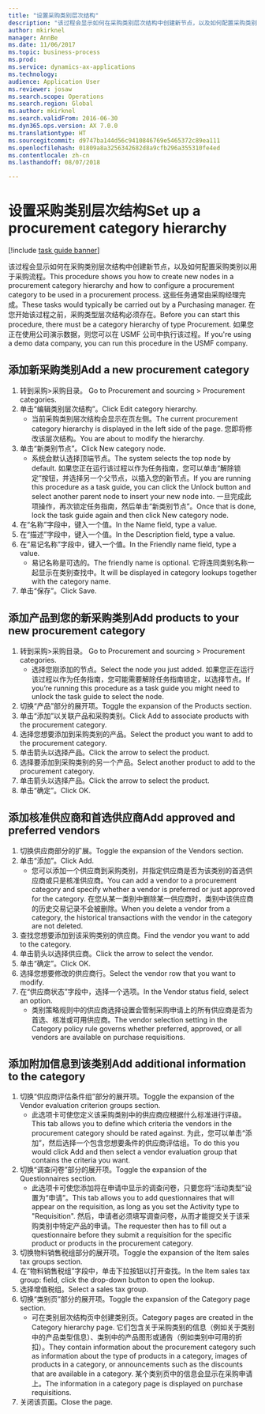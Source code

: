 ```yaml
--- 
title: "设置采购类别层次结构"
description: "该过程会显示如何在采购类别层次结构中创建新节点，以及如何配置采购类别以用于采购流程。"
author: mkirknel
manager: AnnBe
ms.date: 11/06/2017
ms.topic: business-process
ms.prod: 
ms.service: dynamics-ax-applications
ms.technology: 
audience: Application User
ms.reviewer: josaw
ms.search.scope: Operations
ms.search.region: Global
ms.author: mkirknel
ms.search.validFrom: 2016-06-30
ms.dyn365.ops.version: AX 7.0.0
ms.translationtype: HT
ms.sourcegitcommit: d9747ba144d56c9410846769e5465372c89ea111
ms.openlocfilehash: 01809a8a3256342682d8a9cfb296a355310fe4ed
ms.contentlocale: zh-cn
ms.lasthandoff: 08/07/2018

---
```

# <a name="set-up-a-procurement-category-hierarchy"></a><span data-ttu-id="d3f07-103">设置采购类别层次结构</span><span class="sxs-lookup"><span data-stu-id="d3f07-103">Set up a procurement category hierarchy</span></span>

[!include [task guide banner](../../includes/task-guide-banner.md)]

<span data-ttu-id="d3f07-104">该过程会显示如何在采购类别层次结构中创建新节点，以及如何配置采购类别以用于采购流程。</span><span class="sxs-lookup"><span data-stu-id="d3f07-104">This procedure shows you how to create new nodes in a procurement category hierarchy and how to configure a procurement category to be used in a procurement process.</span></span> <span data-ttu-id="d3f07-105">这些任务通常由采购经理完成。</span><span class="sxs-lookup"><span data-stu-id="d3f07-105">These tasks would typically be carried out by a Purchasing manager.</span></span> <span data-ttu-id="d3f07-106">在您开始该过程之前，采购类型层次结构必须存在。</span><span class="sxs-lookup"><span data-stu-id="d3f07-106">Before you can start this procedure, there must be a category hierarchy of type Procurement.</span></span> <span data-ttu-id="d3f07-107">如果您正在使用公司演示数据，则您可以在 USMF 公司中执行该过程。</span><span class="sxs-lookup"><span data-stu-id="d3f07-107">If you're using a demo data company, you can run this procedure in the USMF company.</span></span>


## <a name="add-a-new-procurement-category"></a><span data-ttu-id="d3f07-108">添加新采购类别</span><span class="sxs-lookup"><span data-stu-id="d3f07-108">Add a new procurement category</span></span>
1. <span data-ttu-id="d3f07-109">转到采购>采购目录。 </span><span class="sxs-lookup"><span data-stu-id="d3f07-109">Go to Procurement and sourcing > Procurement categories.</span></span>
2. <span data-ttu-id="d3f07-110">单击“编辑类别层次结构”。</span><span class="sxs-lookup"><span data-stu-id="d3f07-110">Click Edit category hierarchy.</span></span>
    * <span data-ttu-id="d3f07-111">当前采购类别层次结构会显示在页左侧。</span><span class="sxs-lookup"><span data-stu-id="d3f07-111">The current procurement category hierarchy is displayed in the left side of the page.</span></span> <span data-ttu-id="d3f07-112">您即将修改该层次结构。</span><span class="sxs-lookup"><span data-stu-id="d3f07-112">You  are about to modify the hierarchy.</span></span>  
3. <span data-ttu-id="d3f07-113">单击“新类别节点”。</span><span class="sxs-lookup"><span data-stu-id="d3f07-113">Click New category node.</span></span>
    * <span data-ttu-id="d3f07-114">系统会默认选择顶端节点。</span><span class="sxs-lookup"><span data-stu-id="d3f07-114">The system selects the top node by default.</span></span> <span data-ttu-id="d3f07-115">如果您正在运行该过程以作为任务指南，您可以单击“解除锁定”按钮，并选择另一个父节点，以插入您的新节点。</span><span class="sxs-lookup"><span data-stu-id="d3f07-115">If you are running this procedure as a task guide, you can click the Unlock button and select another parent node to insert your new node into.</span></span> <span data-ttu-id="d3f07-116">一旦完成此项操作，再次锁定任务指南，然后单击“新类别节点”。</span><span class="sxs-lookup"><span data-stu-id="d3f07-116">Once that is done, lock the task guide again and then click New category node.</span></span>  
4. <span data-ttu-id="d3f07-117">在“名称”字段中，键入一个值。</span><span class="sxs-lookup"><span data-stu-id="d3f07-117">In the Name field, type a value.</span></span>
5. <span data-ttu-id="d3f07-118">在“描述”字段中，键入一个值。</span><span class="sxs-lookup"><span data-stu-id="d3f07-118">In the Description field, type a value.</span></span>
6. <span data-ttu-id="d3f07-119">在“易记名称”字段中，键入一个值。</span><span class="sxs-lookup"><span data-stu-id="d3f07-119">In the Friendly name field, type a value.</span></span>
    * <span data-ttu-id="d3f07-120">易记名称是可选的。</span><span class="sxs-lookup"><span data-stu-id="d3f07-120">The friendly name is optional.</span></span> <span data-ttu-id="d3f07-121">它将连同类别名称一起显示在类别查找中。</span><span class="sxs-lookup"><span data-stu-id="d3f07-121">It will be displayed in category lookups together with the category name.</span></span>  
7. <span data-ttu-id="d3f07-122">单击“保存”。</span><span class="sxs-lookup"><span data-stu-id="d3f07-122">Click Save.</span></span>

## <a name="add-products-to-your-new-procurement-category"></a><span data-ttu-id="d3f07-123">添加产品到您的新采购类别</span><span class="sxs-lookup"><span data-stu-id="d3f07-123">Add products to your new procurement category</span></span>
1. <span data-ttu-id="d3f07-124">转到采购>采购目录。 </span><span class="sxs-lookup"><span data-stu-id="d3f07-124">Go to Procurement and sourcing > Procurement categories.</span></span>
    * <span data-ttu-id="d3f07-125">选择您刚添加的节点。</span><span class="sxs-lookup"><span data-stu-id="d3f07-125">Select the node you just added.</span></span> <span data-ttu-id="d3f07-126">如果您正在运行该过程以作为任务指南，您可能需要解除任务指南锁定，以选择节点。</span><span class="sxs-lookup"><span data-stu-id="d3f07-126">If you’re running this procedure as a task guide you might need to unlock the task guide to select the node.</span></span>  
2. <span data-ttu-id="d3f07-127">切换“产品”部分的展开项。</span><span class="sxs-lookup"><span data-stu-id="d3f07-127">Toggle the expansion of the Products section.</span></span>
3. <span data-ttu-id="d3f07-128">单击“添加”以关联产品和采购类别。</span><span class="sxs-lookup"><span data-stu-id="d3f07-128">Click Add to associate products with the procurement category.</span></span>
4. <span data-ttu-id="d3f07-129">选择您想要添加到采购类别的产品。</span><span class="sxs-lookup"><span data-stu-id="d3f07-129">Select the product you want to add to the procurement category.</span></span>
5. <span data-ttu-id="d3f07-130">单击箭头以选择产品。</span><span class="sxs-lookup"><span data-stu-id="d3f07-130">Click the arrow to select the product.</span></span>
6. <span data-ttu-id="d3f07-131">选择要添加到采购类别的另一个产品。</span><span class="sxs-lookup"><span data-stu-id="d3f07-131">Select another product to add to the procurement category.</span></span>
7. <span data-ttu-id="d3f07-132">单击箭头以选择产品。</span><span class="sxs-lookup"><span data-stu-id="d3f07-132">Click the arrow to select the product.</span></span>
8. <span data-ttu-id="d3f07-133">单击“确定”。</span><span class="sxs-lookup"><span data-stu-id="d3f07-133">Click OK.</span></span>

## <a name="add-approved-and-preferred-vendors"></a><span data-ttu-id="d3f07-134">添加核准供应商和首选供应商</span><span class="sxs-lookup"><span data-stu-id="d3f07-134">Add approved and preferred vendors</span></span>
1. <span data-ttu-id="d3f07-135">切换供应商部分的扩展。</span><span class="sxs-lookup"><span data-stu-id="d3f07-135">Toggle the expansion of the Vendors section.</span></span>
2. <span data-ttu-id="d3f07-136">单击“添加”。</span><span class="sxs-lookup"><span data-stu-id="d3f07-136">Click Add.</span></span>
    * <span data-ttu-id="d3f07-137">您可以添加一个供应商到采购类别，并指定供应商是否为该类别的首选供应商或只是核准供应商。</span><span class="sxs-lookup"><span data-stu-id="d3f07-137">You can add a vendor to a procurement category and specify whether a vendor is preferred or just approved for the category.</span></span> <span data-ttu-id="d3f07-138">在您从某一类别中删除某一供应商时，类别中该供应商的历史交易记录不会被删除。</span><span class="sxs-lookup"><span data-stu-id="d3f07-138">When you delete a vendor from a category, the historical transactions with the vendor in the category are not deleted.</span></span>   
3. <span data-ttu-id="d3f07-139">查找您想要添加到该采购类别的供应商。</span><span class="sxs-lookup"><span data-stu-id="d3f07-139">Find the vendor you want to add to the category.</span></span>
4. <span data-ttu-id="d3f07-140">单击箭头以选择供应商。</span><span class="sxs-lookup"><span data-stu-id="d3f07-140">Click the arrow to select the vendor.</span></span>
5. <span data-ttu-id="d3f07-141">单击“确定”。</span><span class="sxs-lookup"><span data-stu-id="d3f07-141">Click OK.</span></span>
6. <span data-ttu-id="d3f07-142">选择您想要修改的供应商行。</span><span class="sxs-lookup"><span data-stu-id="d3f07-142">Select the vendor row that you want to modify.</span></span>
7. <span data-ttu-id="d3f07-143">在“供应商状态”字段中，选择一个选项。</span><span class="sxs-lookup"><span data-stu-id="d3f07-143">In the Vendor status field, select an option.</span></span>
    * <span data-ttu-id="d3f07-144">类别策略规则中的供应商选择设置会管制采购申请上的所有供应商是否为首选、核准或可用供应商。</span><span class="sxs-lookup"><span data-stu-id="d3f07-144">The vendor selection setting in the Category policy rule governs whether preferred, approved, or all vendors are available on purchase requisitions.</span></span>   

## <a name="add-additional-information-to-the-category"></a><span data-ttu-id="d3f07-145">添加附加信息到该类别</span><span class="sxs-lookup"><span data-stu-id="d3f07-145">Add additional information to the category</span></span>
1. <span data-ttu-id="d3f07-146">切换“供应商评估条件组”部分的展开项。</span><span class="sxs-lookup"><span data-stu-id="d3f07-146">Toggle the expansion of the Vendor evaluation criterion groups section.</span></span>
    * <span data-ttu-id="d3f07-147">此选项卡可使您定义该采购类别中的供应商应根据什么标准进行评级。</span><span class="sxs-lookup"><span data-stu-id="d3f07-147">This tab allows you to define which criteria the vendors in the procurement category should be rated against.</span></span> <span data-ttu-id="d3f07-148">为此，您可以单击“添加”，然后选择一个包含您想要条件的供应商评估组。</span><span class="sxs-lookup"><span data-stu-id="d3f07-148">To do this you would click Add and then select a vendor evaluation group that contains the criteria you want.</span></span>  
2. <span data-ttu-id="d3f07-149">切换“调查问卷”部分的展开项。</span><span class="sxs-lookup"><span data-stu-id="d3f07-149">Toggle the expansion of the Questionnaires section.</span></span>
    * <span data-ttu-id="d3f07-150">此选项卡可使您添加将在申请中显示的调查问卷，只要您将“活动类型”设置为“申请”。</span><span class="sxs-lookup"><span data-stu-id="d3f07-150">This tab allows you to add questionnaires that will appear on the requisition, as long as you set the Activity type to "Requisition".</span></span> <span data-ttu-id="d3f07-151">然后，申请者必须填写调查问卷，从而才能提交关于该采购类别中特定产品的申请。</span><span class="sxs-lookup"><span data-stu-id="d3f07-151">The requester then has to fill out a questionnaire before they submit a requisition for the specific product or products in the procurement category.</span></span>  
3. <span data-ttu-id="d3f07-152">切换物料销售税组部分的展开项。</span><span class="sxs-lookup"><span data-stu-id="d3f07-152">Toggle the expansion of the Item sales tax groups section.</span></span>
4. <span data-ttu-id="d3f07-153">在“物料销售税组”字段中，单击下拉按钮以打开查找。</span><span class="sxs-lookup"><span data-stu-id="d3f07-153">In the Item sales tax group: field, click the drop-down button to open the lookup.</span></span>
5. <span data-ttu-id="d3f07-154">选择增值税组。</span><span class="sxs-lookup"><span data-stu-id="d3f07-154">Select a sales tax group.</span></span>
6. <span data-ttu-id="d3f07-155">切换“类别页”部分的展开项。</span><span class="sxs-lookup"><span data-stu-id="d3f07-155">Toggle the expansion of the Category page section.</span></span>
    * <span data-ttu-id="d3f07-156">可在类别层次结构页中创建类别页。</span><span class="sxs-lookup"><span data-stu-id="d3f07-156">Category pages are created in the Category hierarchy page.</span></span> <span data-ttu-id="d3f07-157">它们包含关于采购类别的信息（例如关于类别中的产品类型信息）、类别中的产品图形或通告（例如类别中可用的折扣）。</span><span class="sxs-lookup"><span data-stu-id="d3f07-157">They contain information about the procurement category such as information about the type of products in a category, images of products in a category, or announcements such as the discounts that are available in a category.</span></span> <span data-ttu-id="d3f07-158">某个类别页中的信息会显示在采购申请上。</span><span class="sxs-lookup"><span data-stu-id="d3f07-158">The information in a category page is displayed on purchase requisitions.</span></span>  
7. <span data-ttu-id="d3f07-159">关闭该页面。</span><span class="sxs-lookup"><span data-stu-id="d3f07-159">Close the page.</span></span>


